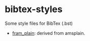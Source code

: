 # bibtex-styles
Some style files for BibTex (.bst)

 - [fram_plain](fram_plain.md): derived from amsplain.
